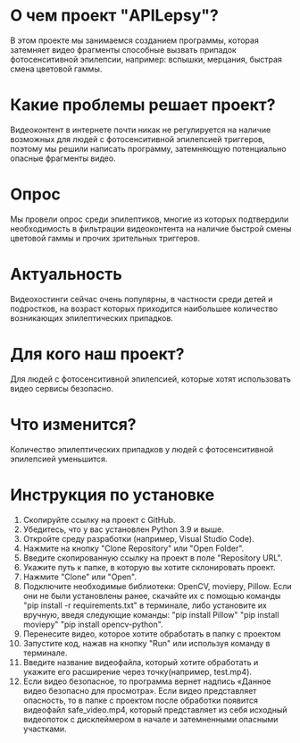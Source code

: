 # О чем проект "APILepsy"?
В этом проекте мы занимаемся созданием программы, которая затемняет видео фрагменты способные вызвать припадок фотосенситивной эпилепсии, например: вспышки, мерцания, быстрая смена цветовой гаммы. 
# Какие проблемы решает проект?
Видеоконтент в интернете почти никак не регулируется на наличие возможных для людей с фотосенситивной эпилепсией триггеров, поэтому мы решили написать программу, затемняющую потенциально опасные фрагменты видео. 
# Опрос
Мы провели опрос среди эпилептиков, многие из которых подтвердили необходимость в фильтрации видеоконтента на наличие быстрой смены цветовой гаммы и прочих зрительных триггеров.
# Актуальность
Видеохостинги сейчас очень популярны, в частности среди детей и подростков, на возраст которых приходится наибольшее количество возникающих эпилептических припадков. 
# Для кого наш проект?
Для людей с фотосенситивной эпилепсией, которые хотят использовать видео сервисы безопасно.
# Что изменится?
Количество эпилептических припадков у людей с фотосенситивной эпилепсией уменьшится. 
# Инструкция по установке
1. Скопируйте ссылку на проект с GitHub.
2. Убедитесь, что у вас установлен Python 3.9 и выше.
2. Откройте среду разработки (например, Visual Studio Code).
3. Нажмите на кнопку "Clone Repository" или "Open Folder".
4. Введите скопированную ссылку на проект в поле "Repository URL".
5. Укажите путь к папке, в которую вы хотите склонировать проект.
6. Нажмите "Clone" или "Open".
7. Подключите необходимые библиотеки: OpenCV, moviepy, Pillow. Если они не были установлены ранее, скачайте их с помощью команды "pip install -r requirements.txt" в терминале, либо установите их вручную, введя следующие команды: 
"pip install Pillow" 
"pip install moviepy" 
"pip install opencv-python".
8. Перенесите видео, которое хотите обработать в папку с проектом
9. Запустите код, нажав на кнопку "Run" или используя команду в терминале.
10. Введите название видеофайла, который хотите обработать и укажите его расширение через точку(например, test.mp4).
11. Если видео безопасное, то программа вернет надпись «Данное видео безопасно для просмотра». Если видео представляет опасность, то в папке с проектом после обработки появится видеофайл safe_video.mp4, который представляет из себя исходный видеопоток с дисклеймером в начале и затемненными опасными участками.
